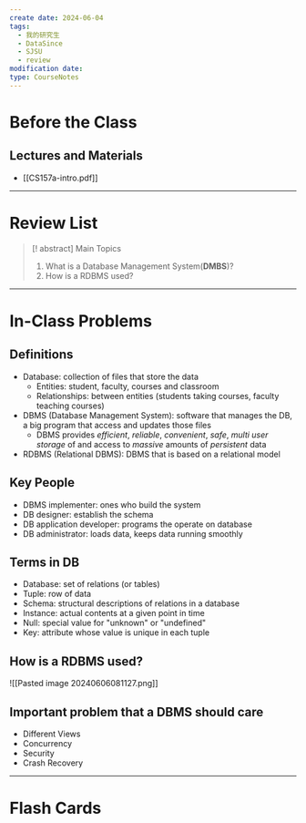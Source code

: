 ```yaml
---
create date: 2024-06-04
tags:
  - 我的研究生
  - DataSince
  - SJSU
  - review
modification date: 
type: CourseNotes
---
```


# Before the Class
## Lectures and Materials
- [[CS157a-intro.pdf]]
---
# Review List
>[! abstract] Main Topics
>1. What is a Database Management System(**DMBS**)?
>2. How is a RDBMS used?

---
# In-Class Problems
## Definitions
- Database: collection of files that store the data
	- Entities: student, faculty, courses and classroom
	- Relationships: between entities (students taking courses, faculty teaching courses)
- DBMS (Database Management System): software that manages the DB, a big program that access and updates those files
	- DBMS provides *efficient*, *reliable*, *convenient*, *safe*, *multi user storage* of and access to *massive* amounts of *persistent* data
- RDBMS (Relational DBMS): DBMS that is based on a relational model
## Key People
- DBMS implementer: ones who build the system
- DB designer: establish the schema
- DB application developer: programs the operate on database
- DB administrator: loads data, keeps data running smoothly
## Terms in DB
- Database: set of relations (or tables)
- Tuple: row of data
- Schema: structural descriptions of relations in a database
- Instance: actual contents at a given point in time
- Null: special value for "unknown" or "undefined"
- Key: attribute whose value is unique in each tuple
## How is a RDBMS used?
![[Pasted image 20240606081127.png]]
## Important problem that a DBMS should care
- Different Views
- Concurrency
- Security
- Crash Recovery
---

# Flash Cards
